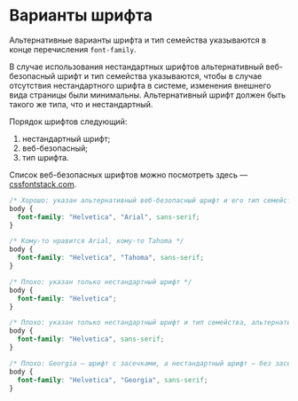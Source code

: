 # Варианты шрифта

Альтернативные варианты шрифта и тип семейства указываются в конце перечисления `font-family`.

В случае использования нестандартных шрифтов альтернативный веб-безопасный шрифт и тип семейства указываются, чтобы в случае отсутствия нестандартного шрифта в системе, изменения внешнего вида страницы были минимальны. Альтернативный шрифт должен быть такого же типа, что и нестандартный.

Порядок шрифтов следующий:

1. нестандартный шрифт;
2. веб-безопасный;
3. тип шрифта.

Список веб-безопасных шрифтов можно посмотреть здесь — [cssfontstack.com](http://www.cssfontstack.com/).

```css
/* Хорошо: указан альтернативный веб-безопасный шрифт и его тип семейства */
body {
  font-family: "Helvetica", "Arial", sans-serif;
}

/* Кому-то нравится Arial, кому-то Tahoma */
body {
  font-family: "Helvetica", "Tahoma", sans-serif;
}

/* Плохо: указан только нестандартный шрифт */
body {
  font-family: "Helvetica";
}

/* Плохо: указан только нестандартный шрифт и тип семейства, альтернативный веб-безопасный шрифт отсутствует */
body {
  font-family: "Helvetica", sans-serif;
}

/* Плохо: Georgia — шрифт с засечками, а нестандартный шрифт — без засечек */
body {
  font-family: "Helvetica", "Georgia", sans-serif;
}
```

